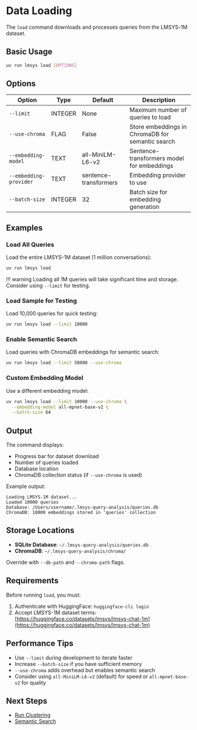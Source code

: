 # Data Loading

The `load` command downloads and processes queries from the LMSYS-1M dataset.

## Basic Usage

```bash
uv run lmsys load [OPTIONS]
```

## Options

| Option | Type | Default | Description |
|--------|------|---------|-------------|
| `--limit` | INTEGER | None | Maximum number of queries to load |
| `--use-chroma` | FLAG | False | Store embeddings in ChromaDB for semantic search |
| `--embedding-model` | TEXT | all-MiniLM-L6-v2 | Sentence-transformers model for embeddings |
| `--embedding-provider` | TEXT | sentence-transformers | Embedding provider to use |
| `--batch-size` | INTEGER | 32 | Batch size for embedding generation |

## Examples

### Load All Queries

Load the entire LMSYS-1M dataset (1 million conversations):

```bash
uv run lmsys load
```

!!! warning
    Loading all 1M queries will take significant time and storage. Consider using `--limit` for testing.

### Load Sample for Testing

Load 10,000 queries for quick testing:

```bash
uv run lmsys load --limit 10000
```

### Enable Semantic Search

Load queries with ChromaDB embeddings for semantic search:

```bash
uv run lmsys load --limit 50000 --use-chroma
```

### Custom Embedding Model

Use a different embedding model:

```bash
uv run lmsys load --limit 10000 --use-chroma \
  --embedding-model all-mpnet-base-v2 \
  --batch-size 64
```

## Output

The command displays:

- Progress bar for dataset download
- Number of queries loaded
- Database location
- ChromaDB collection status (if `--use-chroma` is used)

Example output:

```
Loading LMSYS-1M dataset...
Loaded 10000 queries
Database: /Users/username/.lmsys-query-analysis/queries.db
ChromaDB: 10000 embeddings stored in 'queries' collection
```

## Storage Locations

- **SQLite Database**: `~/.lmsys-query-analysis/queries.db`
- **ChromaDB**: `~/.lmsys-query-analysis/chroma/`

Override with `--db-path` and `--chroma-path` flags.

## Requirements

Before running `load`, you must:

1. Authenticate with HuggingFace: `huggingface-cli login`
2. Accept LMSYS-1M dataset terms: [https://huggingface.co/datasets/lmsys/lmsys-chat-1m](https://huggingface.co/datasets/lmsys/lmsys-chat-1m)

## Performance Tips

- Use `--limit` during development to iterate faster
- Increase `--batch-size` if you have sufficient memory
- `--use-chroma` adds overhead but enables semantic search
- Consider using `all-MiniLM-L6-v2` (default) for speed or `all-mpnet-base-v2` for quality

## Next Steps

- [Run Clustering](clustering.md)
- [Semantic Search](analysis.md#search)

